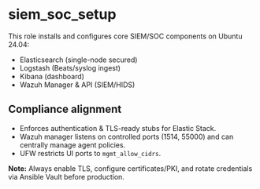# siem_soc_setup

This role installs and configures core SIEM/SOC components on Ubuntu 24.04:
- Elasticsearch (single-node secured)
- Logstash (Beats/syslog ingest)
- Kibana (dashboard)
- Wazuh Manager & API (SIEM/HIDS)

## Compliance alignment
- Enforces authentication & TLS-ready stubs for Elastic Stack.
- Wazuh manager listens on controlled ports (1514, 55000) and can centrally manage agent policies.
- UFW restricts UI ports to `mgmt_allow_cidrs`.

**Note:** Always enable TLS, configure certificates/PKI, and rotate credentials via Ansible Vault before production.
